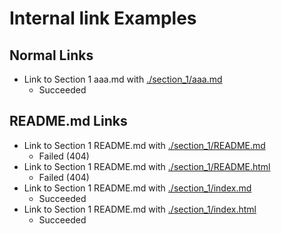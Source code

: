 # Internal link Examples

## Normal Links

- Link to Section 1 aaa.md with [./section_1/aaa.md](./section_1/aaa.md)
  - Succeeded

## README.md Links

- Link to Section 1 README.md with [./section_1/README.md](./section_1/README.md)
  - Failed (404)
- Link to Section 1 README.md with [./section_1/README.html](./section_1/README.html)
  - Failed (404)
- Link to Section 1 README.md with [./section_1/index.md](./section_1/index.md)
  - Succeeded
- Link to Section 1 README.md with [./section_1/index.html](./section_1/index.html)
  - Succeeded
